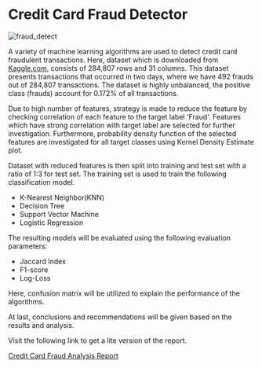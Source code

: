 # Credit Card Fraud Detector 

![fraud_detect](https://user-images.githubusercontent.com/76395229/107957689-3edcaf00-6fa1-11eb-8c71-a9ffd165dcd7.png)

A variety of machine learning algorithms are used to detect credit card fraudulent transactions. Here, dataset which is downloaded from <a href="https://www.kaggle.com/mlg-ulb/creditcardfraud">Kaggle.com</a>, consists of 284,807 rows and 31 columns. This dataset presents transactions that occurred in two days, where we have 492 frauds out of 284,807 transactions. The dataset is highly unbalanced, the positive class (frauds) account for 0.172% of all transactions.

Due to high number of features, strategy is made to reduce the feature by checking correlation of each feature to the target label 'Fraud'. Features which have strong correlation with target label are selected for further investigation. Furthermore, probability density function of the selected features are investigated for all target classes using Kernel Density Estimate plot. 

Dataset with reduced features is then split into training and test set with a ratio of 1:3 for test set. The training set is used to train the following classification model.
* K-Nearest Neighbor(KNN)
* Decision Tree
* Support Vector Machine
* Logistic Regression

The resulting models will be evaluated using the following evaluation parameters:
* Jaccard Index
* F1-score
* Log-Loss

Here, confusion matrix will be utilized to explain the performance of the algorithms. 

At last, conclusions and recommendations will be given based on the results and analysis.

Visit the following link to get a lite version of the report.

<a href="https://eu-de.dataplatform.cloud.ibm.com/analytics/notebooks/v2/322a5773-ae46-43a5-9a30-13c307c2af88/view?access_token=1ec5f5205b090240498781a4480faaf0e560b61b26da7873721f6b4656af6429">Credit Card Fraud Analysis Report</a>
